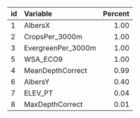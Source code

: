 |id  |Variable            |  Percent|
|:---|:-------------------|--------:|
|1   |AlbersX             |     1.00|
|2   |CropsPer_3000m      |     1.00|
|3   |EvergreenPer_3000m  |     1.00|
|5   |WSA_ECO9            |     1.00|
|4   |MeanDepthCorrect    |     0.99|
|6   |AlbersY             |     0.40|
|7   |ELEV_PT             |     0.04|
|8   |MaxDepthCorrect     |     0.01|

